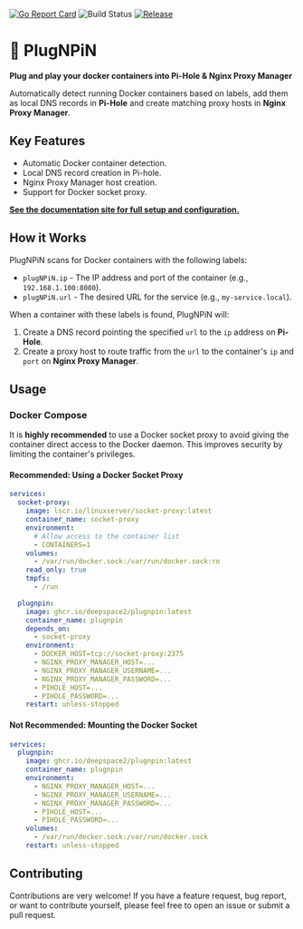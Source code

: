 [![Go Report Card](https://goreportcard.com/badge/github.com/DeepSpace2/PlugNPiN)](https://goreportcard.com/report/github.com/DeepSpace2/PlugNPiN)
![Build Status](https://github.com/DeepSpace2/PlugNPiN/actions/workflows/release.yml/badge.svg)
[![Release](https://img.shields.io/github/v/release/DeepSpace2/PlugNPiN)](https://github.com/DeepSpace2/PlugNPiN/releases)

# 🔌 PlugNPiN

**Plug and play your docker containers into Pi-Hole & Nginx Proxy Manager**

Automatically detect running Docker containers based on labels, add them
as local DNS records in **Pi-Hole** and create matching proxy hosts in
**Nginx Proxy Manager**.

## Key Features

- Automatic Docker container detection.
- Local DNS record creation in Pi-hole.
- Nginx Proxy Manager host creation.
- Support for Docker socket proxy.

**[See the documentation site for full setup and configuration.](https://deepspace2.github.io/plugnpin)**

## How it Works

PlugNPiN scans for Docker containers with the following labels:

- `plugNPiN.ip` - The IP address and port of the container (e.g., `192.168.1.100:8080`).
- `plugNPiN.url` - The desired URL for the service (e.g., `my-service.local`).

When a container with these labels is found, PlugNPiN will:

1. Create a DNS record pointing the specified `url` to the `ip` address on **Pi-Hole**.
2. Create a proxy host to route traffic from the `url` to the container's `ip` and `port` on **Nginx Proxy Manager**.

## Usage

### Docker Compose

It is **highly recommended** to use a Docker socket proxy to avoid giving the container direct access to the Docker daemon. This improves security by limiting the container's privileges.

#### Recommended: Using a Docker Socket Proxy

```yaml
services:
  socket-proxy:
    image: lscr.io/linuxserver/socket-proxy:latest
    container_name: socket-proxy
    environment:
      # Allow access to the container list
      - CONTAINERS=1
    volumes:
      - /var/run/docker.sock:/var/run/docker.sock:ro
    read_only: true
    tmpfs:
      - /run

  plugnpin:
    image: ghcr.io/deepspace2/plugnpin:latest
    container_name: plugnpin
    depends_on:
      - socket-proxy
    environment:
      - DOCKER_HOST=tcp://socket-proxy:2375
      - NGINX_PROXY_MANAGER_HOST=...
      - NGINX_PROXY_MANAGER_USERNAME=...
      - NGINX_PROXY_MANAGER_PASSWORD=...
      - PIHOLE_HOST=...
      - PIHOLE_PASSWORD=...
    restart: unless-stopped
```

#### Not Recommended: Mounting the Docker Socket

```yaml
services:
  plugnpin:
    image: ghcr.io/deepspace2/plugnpin:latest
    container_name: plugnpin
    environment:
      - NGINX_PROXY_MANAGER_HOST=...
      - NGINX_PROXY_MANAGER_USERNAME=...
      - NGINX_PROXY_MANAGER_PASSWORD=...
      - PIHOLE_HOST=...
      - PIHOLE_PASSWORD=...
    volumes:
      - /var/run/docker.sock:/var/run/docker.sock
    restart: unless-stopped
```

## Contributing

Contributions are very welcome! If you have a feature request, bug report, or want to contribute yourself, please feel free to open an issue or submit a pull request.

